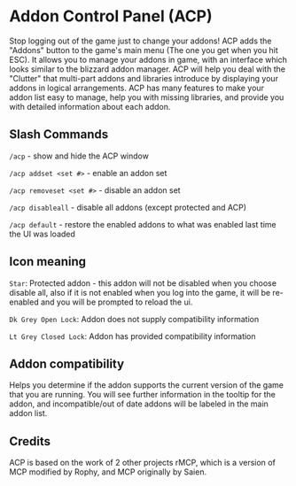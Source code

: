 # Addon Control Panel (ACP)
Stop logging out of the game just to change your addons!
ACP adds the "Addons" button to the game's main menu (The one you get when you hit ESC). It allows you to manage your addons in game, with an interface which looks similar to the blizzard addon manager. ACP will help you deal with the "Clutter" that multi-part addons and libraries introduce by displaying your addons in logical arrangements. ACP has many features to make your addon list easy to manage, help you with missing libraries, and provide you with detailed information about each addon.

## Slash Commands
`/acp` - show and hide the ACP window

`/acp addset <set #>` - enable an addon set

`/acp removeset <set #>` - disable an addon set

`/acp disableall` - disable all addons (except protected and ACP)

`/acp default` - restore the enabled addons to what was enabled last time the UI was loaded

## Icon meaning
`Star`: Protected addon - this addon will not be disabled when you choose disable all, also if it is not enabled when you log into the game, it will be re-enabled and you will be prompted to reload the ui.

`Dk Grey Open Lock`: Addon does not supply compatibility information

`Lt Grey Closed Lock`: Addon has provided compatibility information

## Addon compatibility

Helps you determine if the addon supports the current version of the game that you are running. You will see further information in the tooltip for the addon, and incompatible/out of date addons will be labeled in the main addon list.

## Credits
ACP is based on the work of 2 other projects rMCP, which is a version of MCP modified by Rophy, and MCP originally by Saien.
